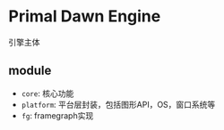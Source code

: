 # Primal Dawn Engine

引擎主体

## module

- `core`: 核心功能
- `platform`: 平台层封装，包括图形API，OS，窗口系统等
- `fg`: framegraph实现


